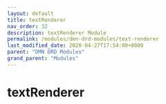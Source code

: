 ```yaml
---
layout: default
title: textRenderer 
nav_order: 32
description: textRenderer Module
permalink: /modules/dmn-drd-modules/text-renderer
last_modified_date: 2020-04-27T17:54:08+0000
parent: "DMN DRD Modules"
grand_parent: "Modules"
---
```


# textRenderer